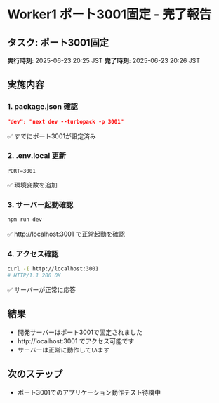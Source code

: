 # Worker1 ポート3001固定 - 完了報告

## タスク: ポート3001固定
**実行時刻**: 2025-06-23 20:25 JST
**完了時刻**: 2025-06-23 20:26 JST

## 実施内容

### 1. package.json 確認
```json
"dev": "next dev --turbopack -p 3001"
```
✅ すでにポート3001が設定済み

### 2. .env.local 更新
```
PORT=3001
```
✅ 環境変数を追加

### 3. サーバー起動確認
```bash
npm run dev
```
✅ http://localhost:3001 で正常起動を確認

### 4. アクセス確認
```bash
curl -I http://localhost:3001
# HTTP/1.1 200 OK
```
✅ サーバーが正常に応答

## 結果
- 開発サーバーはポート3001で固定されました
- http://localhost:3001 でアクセス可能です
- サーバーは正常に動作しています

## 次のステップ
- ポート3001でのアプリケーション動作テスト待機中